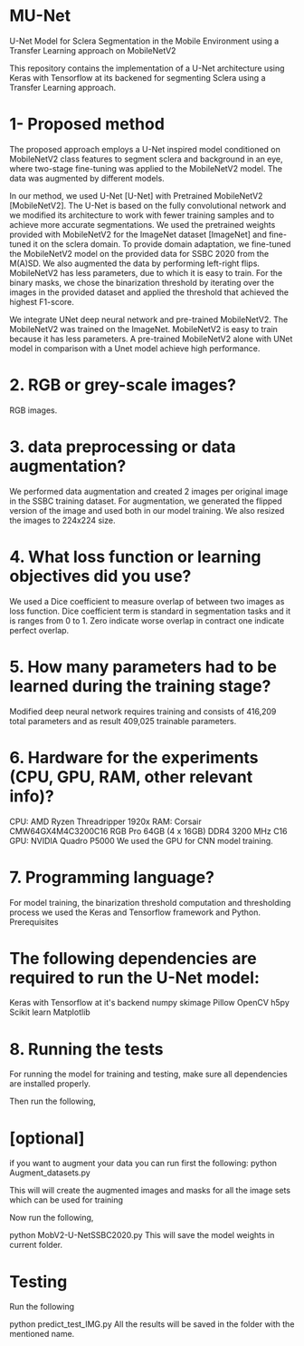 # MU-Net
U-Net Model for Sclera Segmentation in the Mobile Environment using a Transfer Learning approach on MobileNetV2


This repository contains the implementation of a U-Net architecture using Keras with Tensorflow at its backened for segmenting Sclera using a Transfer Learning approach. 
 # 1- Proposed method

The proposed approach employs a U-Net inspired model conditioned on MobileNetV2 class features to segment sclera and background in an eye, where two-stage fine-tuning was applied to the MobileNetV2 model. The data was augmented by different models.

In our method, we used U-Net [U-Net] with Pretrained MobileNetV2 [MobileNetV2]. The U-Net is based on the fully convolutional network and we modified its architecture to work with fewer training samples and to achieve more accurate segmentations. We used the pretrained weights provided with MobileNetV2 for the ImageNet dataset [ImageNet] and fine-tuned it on the sclera domain. To provide domain adaptation, we fine-tuned the MobileNetV2 model on the provided data for SSBC 2020 from the M(A)SD. We also augmented the data by performing left-right flips. MobileNetV2 has less parameters, due to which it is easy to train. For the binary masks, we chose the binarization threshold by iterating over the images in the provided dataset and applied the threshold that achieved the highest F1-score.

We integrate UNet deep neural network and pre-trained MobileNetV2. The MobileNetV2 was trained on the ImageNet. 
MobileNetV2 is easy to train because it has less parameters.
A pre-trained MobileNetV2 alone with UNet model in comparison with a Unet model achieve high performance.

#    2. RGB or grey-scale images?

RGB images.

  #  3. data preprocessing or data augmentation? 
We performed data augmentation and created 2 images per original image in the SSBC training dataset. For augmentation, we generated the flipped version of the image and used both in our model training. We also resized the images to 224x224 size.

 #   4. What loss function or learning objectives did you use? 
We used a Dice coefficient to measure overlap of between two images as loss function. Dice coefficient term is standard in segmentation tasks and it is ranges from 0 to 1. Zero indicate worse overlap in contract one indicate perfect overlap.

  #  5. How many parameters had to be learned during the training stage?
Modified deep neural network requires training and consists of 416,209 total parameters and as result 409,025 trainable parameters.

  #  6. Hardware for the experiments (CPU, GPU, RAM, other relevant info)? 
    
CPU: AMD Ryzen Threadripper 1920x
RAM: Corsair CMW64GX4M4C3200C16 RGB Pro 64GB (4 x 16GB) DDR4 3200 MHz C16 
GPU: NVIDIA Quadro P5000
We used the GPU for CNN model training.

 #   7. Programming language? 
    
For model training, the binarization threshold computation and thresholding process we used the Keras and Tensorflow framework and Python.
Prerequisites

# The following dependencies are required to run the U-Net model:

Keras with Tensorflow at it's backend
numpy
skimage
Pillow
OpenCV
h5py
Scikit learn
Matplotlib

# 8. Running the tests
For running the model for training and testing, make sure all dependencies are installed properly.

Then run the following,
# [optional]
if you want to augment your data you can run first the following:
python Augment_datasets.py

This will will create the augmented images and masks for all the image sets which can be used for training

Now run the following,

python MobV2-U-NetSSBC2020.py
This will save the model weights in current folder.

# Testing
Run the following

python predict_test_IMG.py
All the results will be saved in the folder with the mentioned name.
